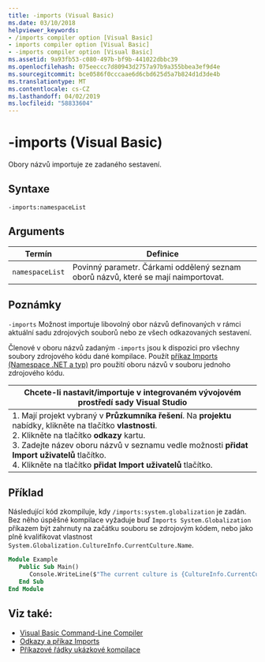 ```yaml
---
title: -imports (Visual Basic)
ms.date: 03/10/2018
helpviewer_keywords:
- /imports compiler option [Visual Basic]
- imports compiler option [Visual Basic]
- -imports compiler option [Visual Basic]
ms.assetid: 9a93fb53-c080-497b-bf9b-441022dbbc39
ms.openlocfilehash: 075eeccc7d80943d2757a97b9a355bbea3ef9d4e
ms.sourcegitcommit: bce0586f0cccaae6d6cbd625d5a7b824d1d3de4b
ms.translationtype: MT
ms.contentlocale: cs-CZ
ms.lasthandoff: 04/02/2019
ms.locfileid: "58833604"
---
```

# <a name="-imports-visual-basic"></a>-imports (Visual Basic)
Obory názvů importuje ze zadaného sestavení.  
  
## <a name="syntax"></a>Syntaxe  
  
```  
-imports:namespaceList  
```  
  
## <a name="arguments"></a>Arguments  
  
|Termín|Definice|  
|---|---|  
|`namespaceList`|Povinný parametr. Čárkami oddělený seznam oborů názvů, které se mají naimportovat.|  
  
## <a name="remarks"></a>Poznámky  
 `-imports` Možnost importuje libovolný obor názvů definovaných v rámci aktuální sadu zdrojových souborů nebo ze všech odkazovaných sestavení.  
  
 Členové v oboru názvů zadaným `-imports` jsou k dispozici pro všechny soubory zdrojového kódu dané kompilace. Použít [příkaz Imports (Namespace .NET a typ)](../../../visual-basic/language-reference/statements/imports-statement-net-namespace-and-type.md) pro použití oboru názvů v souboru jednoho zdrojového kódu.  
  
|Chcete-li nastavit/importuje v integrovaném vývojovém prostředí sady Visual Studio|  
|---|  
|1.  Mají projekt vybraný v **Průzkumníka řešení**. Na **projektu** nabídky, klikněte na tlačítko **vlastnosti**. <br />2.  Klikněte na tlačítko **odkazy** kartu.<br />3.  Zadejte název oboru názvů v seznamu vedle možnosti **přidat Import uživatelů** tlačítko.<br />4.  Klikněte na tlačítko **přidat Import uživatelů** tlačítko.|  
  
## <a name="example"></a>Příklad  
 Následující kód zkompiluje, kdy `/imports:system.globalization` je zadán. Bez něho úspěšné kompilace vyžaduje buď `Imports System.Globalization` příkazem být zahrnuty na začátku souboru se zdrojovým kódem, nebo jako plně kvalifikovat vlastnost `System.Globalization.CultureInfo.CurrentCulture.Name`.

```vb
Module Example
   Public Sub Main()
      Console.WriteLine($"The current culture is {CultureInfo.CurrentCulture.Name}")
   End Sub
End Module
```

## <a name="see-also"></a>Viz také:

- [Visual Basic Command-Line Compiler](../../../visual-basic/reference/command-line-compiler/index.md)
- [Odkazy a příkaz Imports](../../../visual-basic/programming-guide/program-structure/references-and-the-imports-statement.md)
- [Příkazové řádky ukázkové kompilace](../../../visual-basic/reference/command-line-compiler/sample-compilation-command-lines.md)
